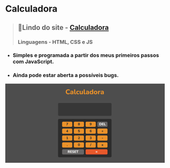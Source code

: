 # Calculadora 
> ## 📌Lindo do site - [Calculadora](https://youtu.be/Lx_YsoMgP40?si=Xt_sh2ggBv5t4Oaf)
> ### Linguagens - HTML, CSS e JS
* ### Simples e programada a partir dos meus primeiros passos com JavaScript.
* ### Ainda pode estar aberta a possíveis bugs.
![](imagens/calculadora.png)
